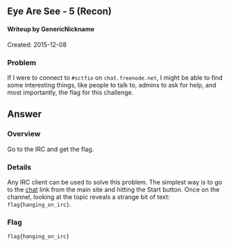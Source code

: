 ## Eye Are See - 5 (Recon) ##
#### Writeup by GenericNickname

Created: 2015-12-08

### Problem ###

If I were to connect to `#sctfio` on `chat.freenode.net`, I might be able to find some interesting things, like people to talk to, admins to ask for help, and most importantly, the flag for this challenge.

## Answer ##

### Overview ###

Go to the IRC and get the flag.

### Details ###

Any IRC client can be used to solve this problem. The simplest way is to go to the [chat](http://compete.sctf.io/2015q2/chat.php) link from the main site and hitting the Start button. Once on the channel, looking at the topic reveals a strange bit of text: `flag{hanging_on_irc}`.

### Flag ###

    flag{hanging_on_irc}